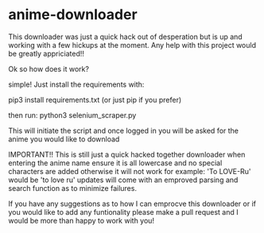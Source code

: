 # anime-downloader

This downloader was just a quick hack out of desperation but is up and working with a few hickups at the moment.
Any help with this project would be greatly appriciated!!

Ok so how does it work?

simple! Just install the requirements with:

pip3 install requirements.txt
(or just pip if you prefer)

then run:
python3 selenium_scraper.py

This will initiate the script and once logged in you will be asked for the anime you would like to download 

IMPORTANT!!
This is still just a quick hacked together downloader 
when entering the anime name ensure it is all lowercase and no special characters are added otherwise it will not work
for example:
'To LOVE-Ru' would be 'to love ru'
updates will come with an emproved parsing and search function as to minimize failures.

If you have any suggestions as to how I can emprocve this downloader or if you would like to add any funtionality please make a pull request and I would be more than happy to work with you!
